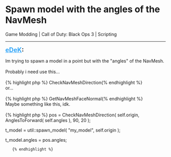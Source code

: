 # Spawn model with the angles of the NavMesh
Game Modding | Call of Duty: Black Ops 3 | Scripting

---
<strong style="font-size: 1.4em;"><span style="text-decoration: underline;text-decoration-color: #34a7f9;"><span style="color:#34a7f9;">eDeK</span></span>:</strong>

<p>Im trying to spawn a model in a point but with the &quot;angles&quot; of the NavMesh.<br /><br />Probably i need use this...<br /><br />{% highlight php %}
CheckNavMeshDirection{% endhighlight %}
<br />or...<br /><br />{% highlight php %}
GetNavMeshFaceNormal{% endhighlight %}
<br />Maybe something like this, idk.<br /><br />{% highlight php %}
pos = CheckNavMeshDirection( self.origin, AnglesToForward( self.angles ), 90, 20 );

t_model = util::spawn_model( &quot;my_model&quot;, self.origin );    
     
t_model.angles = pos.angles;

       {% endhighlight %}
</p>
